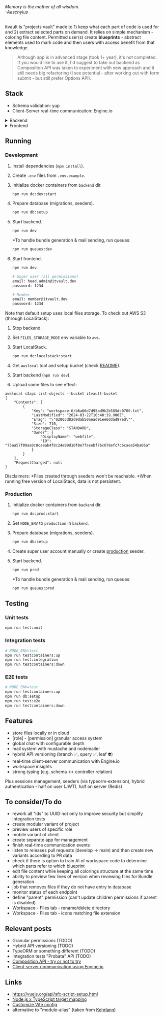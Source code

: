 <em>
Memory is the mother of all wisdom.<br/>
-Aeschylus
</em>

<br/>
<br/>

itvault is "projects vault" made to 1) keep what each part of code is used for and 2) extract selected parts on demand. It relies on simple mechanism - coloring file content. Permitted user(s) create **blueprints** - abstract elements used to mark code and then users with access benefit from that knowledge.

> Although app is in advanced stage (took 1+ year), it's not completed. If you would like to use it, I'd suggest to take out backend as Composition API was taken to experiment with new approach and it still needs big refactoring (I see potential - after working out with form submit - but still prefer Options API).

## Stack

- Schema validation: yup
- Client-Server real-time communication: Engine.io

<details>
<summary>Backend</summary>

- TypeScript: 4.9
- Node: v18.17
- Web framework: Express.js
- ORM framework: TypeORM
- Logger: winston
- DI: tsyringe
- Tests: Mocha (nyc, chai, sinon, supertest, testcontainers)
- File storage: local or AWS S3 (simulated with LocalStack)
- Secondary DB (store for sessions/roles): Redis
- Queues: RabbitMQ
- Mailing: mustache (renderer), nodemailer (sender), maildev (local testing)
- Authentication: currently hybrid, half on server (Redis), half on client (JWT)

</details>

<details>

<summary>Frontend</summary>

- TypeScript: 4.7
- Framework: Vue 3 (experimenting with Composition API)
- Store: Pinia
- Components library: Naive UI
- Forms: vee-validate (+yup)
- Charts: apexcharts
- CSS: PostCSS
- E2E tests: Cypress

</details>

## Running

### Development

1.  Install dependencies (`npm install`).
2.  Create `.env` files from `.env.example`.
3.  Initialize docker containers from `backend` dir.

    ```sh
    npm run dc:dev:start
    ```

4.  Prepare database (migrations, seeders).

    ```sh
    npm run db:setup
    ```

5.  Start backend.

    ```sh
    npm run dev
    ```

    \*To handle bundle generation & mail sending, run queues:

    ```sh
    npm run queues:dev
    ```

6.  Start frontend.

    ```sh
    npm run dev
    ```

    ```sh
    # Super user (all permissions)
    email: head.admin@itvault.dev
    password: 1234

    # Member
    email: member@itvault.dev
    password: 1234
    ```

Note that default setup uses local files storage. To check out AWS S3 (through LocalStack):

1. Stop backend.
2. Set `FILES_STORAGE_MODE` env variable to `aws`.
3. Start LocalStack.

   ```sh
   npm run dc:localstack:start
   ```

4. Get `awslocal` tool and setup bucket (check [README](./backend/README.md)).
5. Start backend (`npm run dev`).
6. Upload some files to see effect:

```
awslocal s3api list-objects --bucket itvault-bucket
{
    "Contents": [
        {
            "Key": "workspace-6/b6a66d7d95ad9b2b585dc0700.txt",
            "LastModified": "2024-03-22T10:40:19.000Z",
            "ETag": "\"02003d02d9dab50aead91ee0ddad97ed\"",
            "Size": 710,
            "StorageClass": "STANDARD",
            "Owner": {
                "DisplayName": "webfile",
                "ID": "75aa57f09aa0c8caeab4f8c24e99d10f8e7faeebf76c078efc7c6caea54ba06a"
            }
        }
    ],
    "RequestCharged": null
}
```

Disclaimers:
*Files created through seeders won't be reachable.
*When running free version of LocalStack, data is not persistent.

### Production

1. Initialize docker containers from `backend` dir.

   ```sh
   npm run dc:prod:start
   ```

2. Set `NODE_ENV` to `production` in `backend`.
3. Prepare database (migrations, seeders).

   ```sh
   npm run db:setup
   ```

4. Create super user account manually or create [production](./backend/src/db/seeds/production/) seeder.

5. Start backend.

   ```sh
   npm run prod
   ```

   \*To handle bundle generation & mail sending, run queues:

   ```sh
   npm run queues:prod
   ```

## Testing

### Unit tests

```sh
npm run test:unit
```

### Integration tests

```sh
# NODE_ENV=test
npm run testcontainers:up
npm run test:integration
npm run testcontainers:down
```

### E2E tests

```sh
# NODE_ENV=test
npm run testcontainers:up
npm run db:setup
npm run test:e2e
npm run testcontainers:down
```

## Features

- store files locally or in cloud
- [role] - [permission] granular access system
- global chat with configurable depth
- mail system with mustache and nodemailer
- hybrid API versioning (branch ✅, query ✅, leaf ⛔)
- real-time client-server communication with Engine.io
- workspace insights
- strong typing (e.g. schema <-> controller relation)

Plus sessions management, seeders (via typeorm-extension), hybrid authentication - half on user (JWT), half on server (Redis)

## To consider/To do

- rework all "ids" to UUID not only to improve security but simplify integration tests
- create modular variant of project
- preview users of specific role
- mobile variant of client
- create separate app for management
- finish real-time communication events
- listen to releases pull requests (develop -> main) and then create new variants according to PR data
- check if there is option to train AI of workspace code to determine which parts refer to which blueprint
- edit file content while keeping all colorings structure at the same time
- ability to preview few lines of version when reviewing files for Bundle generation
- job that removes files if they do not have entry in database
- monitor status of each endpoint
- define "parent" permission (can't update children permissions if parent is disabled)
- Workspace - Files tab - rename/delete directory
- Workspace - Files tab - icons matching file extension

## Relevant posts

- Granular permissions (TODO)
- Hybrid API versioning (TODO)
- TypeORM or something different (TODO)
- Integration tests "Probata" API (TODO)
- [Composition API - try or not to try](https://trolit.github.io/posts/vue-x-composition-api-try-or-not-to-try)
- [Client-server communication using Engine.io](https://trolit.github.io/posts/realtime-client-server-communication-using-engineio)

## Links

- https://vuejs.org/api/sfc-script-setup.html
- [Node.js x TypeScript target mapping](https://github.com/microsoft/TypeScript/wiki/Node-Target-Mapping)
- [Customize Vite config](https://vitejs.dev/config/)
- alternative to "module-alias" (taken from [Kehrlann](https://github.com/Kehrlann/module-alias-74))

